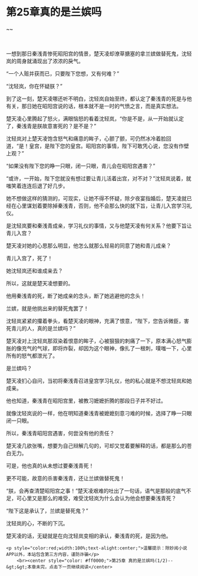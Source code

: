 # 第25章真的是兰嫔吗
~~
    	    <p name="pagetop" href="javascript:void(0);" onclick="return false" style="line-height: 35px;padding: 10px;color: #333;"> </p><p>一想到那日秦浅青惨死昭阳宫的情景，楚天凌却潦草搪塞的拿兰嫔做替死鬼，沈轻岚的周身就涌现出了浓浓的戾气。</p><p>“一个人赃并获而已，只要陛下您想，又有何难？”</p><p>“沈轻岚，你在怀疑朕？”</p><p>到了这一刻，楚天凌哪还听不明白，沈轻岚自始至终，都认定了秦浅青的死是与他有关，那日她在昭阳宫说的话，根本就不是一时的气愤之言，而是真实想法。</p><p>楚天凌心里腾起了怒火，满眼恼怒的看着沈轻岚，“你是不是，从一开始就认定了，秦浅青是朕故意害死的？是不是？”</p><p>沈轻岚对上楚天凌饱含怒气和痛意的眸子，心颤了颤，可仍然冰冷着脸回道，“是！皇宫，是陛下您的皇宫。昭阳宫的事情，陛下可敢凭心说，您没有作壁上观？”</p><p>“如果没有陛下您的睁一只眼，闭一只眼，青儿会在昭阳宫遇害？”</p><p>“或许，一开始，陛下您就没有想过要让青儿活着出宫，对不对？”沈轻岚说着，就嗤笑着连连后退了好几步。</p><p>她不想做这样的猜测的，可现实，让她不得不怀疑，除夕夜宴指婚后，楚天凌就已经在心里谋划着要除掉秦浅青，否则，他不会那么快的就下旨，让青儿入宫学习礼仪。</p><p>是沈轻岚要和秦浅青成亲，学习礼仪的事情，又与他楚天凌有何关系？他要下旨让青儿入宫？</p><p>楚天凌对她的心思那么明显，他怎么就那么轻易的同意了她和青儿成亲？</p><p>青儿入宫了，死了！</p><p>她沈轻岚还和谁成亲去？</p><p>所以，这就是楚天凌想要的。</p><p>他用秦浅青的死，断了她成亲的念头，断了她逃避他的念头！</p><p>兰嫔，就是他挑出来的替死鬼罢了！</p><p>沈轻岚紧紧的攥着拳头，看楚天凌的眼神，充满了恨意，“陛下，您告诉微臣，害死青儿的人，真的是兰嫔吗？”</p><p>楚天凌对上沈轻岚那双染着恨意的眸子，心被狠狠的刺痛了一下，原本满心怒气膨胀的像充气的气球，即将炸裂，却因为这个眼神，像扎了一根刺，噗嗤一下，心里所有的怒气都泄光了。</p><p>是兰嫔吗？</p><p>楚天凌扪心自问，当初将秦浅青召进皇宫学习礼仪，他的私心就是不想沈轻岚和她成亲。</p><p>他也知道，秦浅青在昭阳宫里，被教习嬷嬷折腾的那段日子并不好过。</p><p>就像沈轻岚说的一样，他在明知道秦浅青被嬷嬷刻意刁难的时候，选择了睁一只眼闭一只眼。</p><p>所以，秦浅青昭阳宫遇害，何尝没有他的责任？</p><p>楚天凌几欲张嘴，想要为自己辩解几句的，可却又觉着要解释的话，都是那么的苍白无力。</p><p>可是，他也真的从未想过要秦浅青死！</p><p>更不可能，故意的杀害秦浅青，还让兰嫔做替死鬼！</p><p>“朕，会再查清楚昭阳宫之事！”楚天凌艰难的吐出了一句话，语气是那般的底气不足，可心里又是那么的难受，难受沈轻岚为什么会认为他会想要秦浅青死？</p><p>“陛下这是承认了，兰嫔是替死鬼？”</p><p>沈轻岚的心，不断的下沉。</p><p>楚天凌的话，无疑就是在向沈轻岚变相的承认，秦浅青的死，是因为他。</p>
    	
   	<p style="color:red;width:100%;text-alight:center;">温馨提示：除妙阅小说APP以外，本站包含第三方内容，谨防诈骗</p>
    	<br><center style="color: #ff0000;">第25章 真的是兰嫔吗(1/2)--&gt;&gt;本章未完，点击下一页继续阅读</center>
    	